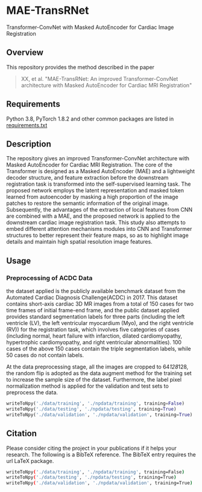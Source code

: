 # MAE-TransRNet
Transformer-ConvNet with Masked AutoEncoder for Cardiac Image Registration
## Overview
This repository provides the method described in the paper
> XX, et al. "MAE-TransRNet: An improved Transformer-ConvNet architecture with Masked AutoEncoder for Cardiac MRI Registration"
## Requirements
Python 3.8, PyTorch 1.8.2 and other common packages are listed in [requirements.txt](https://github.com/SuperNatural-101/MAE-TransRNet/blob/main/requirements.txt)
## Description
The repository gives an improved Transformer-ConvNet architecture with Masked AutoEncoder for Cardiac MRI Registration. The core of the Transformer is designed as a Masked AutoEncoder (MAE) and a lightweight decoder structure, and feature extraction before the downstream registration task is transformed into the self-supervised learning task. The proposed network employs the latent representation and masked token learned from autoencoder by masking a high proportion of the image patches to restore the semantic information of the original image. Subsequently, the advantages of the extraction of local features from CNN are combined with a MAE, and the proposed network is applied to the downstream cardiac image registration task. This study also attempts to embed different attention mechanisms modules into CNN and Transformer structures to better represent their feature maps, so as to highlight image details and maintain high spatial resolution image features. 
## Usage
### Preprocessing of ACDC Data
the dataset applied is the publicly available benchmark dataset from the Automated Cardiac Diagnosis Challenge(ACDC) in 2017. This dataset contains short-axis cardiac 3D MR images from a total of 150 cases for two time frames of initial frame-end frame, and the public dataset applied provides standard segmentation labels for three parts (including the left ventricle (LV), the left ventricular myocardium (Myo), and the right ventricle (RV)) for the registration task, which involves five categories of cases (including normal, heart failure with infarction, dilated cardiomyopathy, hypertrophic cardiomyopathy, and right ventricular abnormalities). 100 cases of the above 150 cases contain the triple segmentation labels, while 50 cases do not contain labels. 

At the data preprocessing stage, all the images are cropped to 64*128*128, the random flip is adopted as the data augment method for the training set to increase the sample size of the dataset. Furthermore, the label pixel normalization method is applied for the validation and test sets to preprocess the data.

```python
writeToNpy('./data/training', './npdata/training', training=False)
writeToNpy('./data/testing', './npdata/testing', training=True)
writeToNpy('./data/validation', './npdata/validation', training=True)
```

## Citation
Please consider citing the project in your publications if it helps your research. The following is a BibTeX reference. The BibTeX entry requires the url LaTeX package.
```bash
writeToNpy('./data/training', './npdata/training', training=False)
writeToNpy('./data/testing', './npdata/testing', training=True)
writeToNpy('./data/validation', './npdata/validation', training=True)
```
